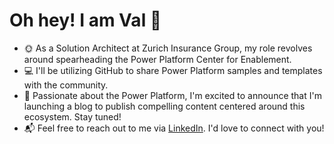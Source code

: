# Oh hey! I am Val 👋
- 🌞 As a Solution Architect at Zurich Insurance Group, my role revolves around spearheading the Power Platform Center for Enablement.
- 💻 I'll be utilizing GitHub to share Power Platform samples and templates with the community.
- 📝 Passionate about the Power Platform, I'm excited to announce that I'm launching a blog to publish compelling content centered around this ecosystem. Stay tuned!
- 📬 Feel free to reach out to me via [LinkedIn](https://www.linkedin.com/in/valentin-mazhar/). I'd love to connect with you!

